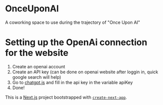 # OnceUponAI

A coworking space to use during the trajectory of "Once Upon AI"

# Setting up the OpenAi connection for the website

1. Create an openai account
2. Create an API key (can be done on openai website after loggin in, quick google search will help)
3. Go to [chatgpt.js](../once-upon-ai-web/pages/api/chatgpt.js) and fill in the api key in the variable apiKey
4. Done!

This is a [Next.js](https://nextjs.org/) project bootstrapped with [`create-next-app`](https://github.com/vercel/next.js/tree/canary/packages/create-next-app).

